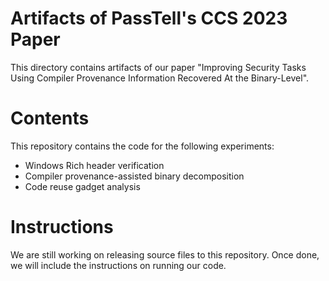 # Artifacts of PassTell's CCS 2023 Paper
This directory contains artifacts of our paper "Improving Security Tasks Using Compiler Provenance Information Recovered At the Binary-Level". 

# Contents
This repository contains the code for the following experiments:
- Windows Rich header verification
- Compiler provenance-assisted binary decomposition
- Code reuse gadget analysis

# Instructions
We are still working on releasing source files to this repository. Once done, we will include the instructions on running our code. 